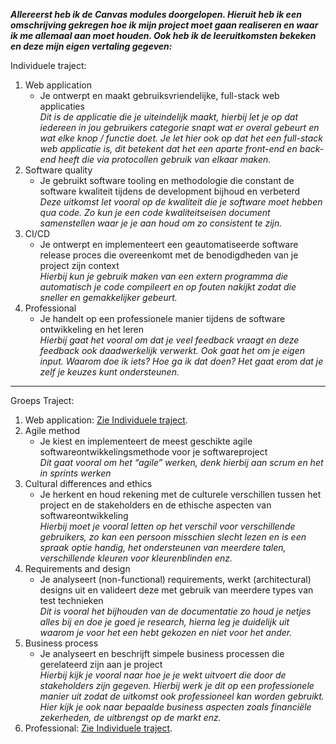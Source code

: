 ***Allereerst heb ik de Canvas modules doorgelopen. Hieruit heb ik een omschrijving gekregen hoe ik mijn project moet gaan realiseren en waar ik me allemaal aan moet houden. Ook heb ik de leeruitkomsten bekeken en deze mijn eigen vertaling gegeven:***

Individuele traject:
1.  Web application
    - Je ontwerpt en maakt gebruiksvriendelijke, full-stack web applicaties  
	*Dit is de applicatie die je uiteindelijk maakt, hierbij let je op dat iedereen in jou gebruikers categorie snapt wat er overal gebeurt en wat elke knop / functie doet. Je let hier ook op dat het een full-stack web applicatie is, dit betekent dat het een aparte front-end en back-end heeft die via protocollen gebruik van elkaar maken.*
2. Software quality
   - Je gebruikt software tooling en methodologie die constant de software kwaliteit tijdens de development bijhoud en verbeterd  
	*Deze uitkomst let vooral op de kwaliteit die je software moet hebben qua code. Zo kun je een code kwaliteitseisen document samenstellen waar je je aan houd om zo consistent te zijn.*
3. CI/CD
   - Je ontwerpt en implementeert een geautomatiseerde software release proces die overeenkomt met de benodigdheden van je project zijn context   
	*Hierbij kun je gebruik maken van een extern programma die automatisch je code compileert en op fouten nakijkt zodat die sneller en gemakkelijker gebeurt.*
4. Professional
   - Je handelt op een professionele manier tijdens de software ontwikkeling en het leren  
	*Hierbij gaat het vooral om dat je veel feedback vraagt en deze feedback ook daadwerkelijk verwerkt. Ook gaat het om je eigen input. Waarom doe ik iets? Hoe ga ik dat doen? Het gaat erom dat je zelf je keuzes kunt ondersteunen.*

---

Groeps Traject:
1. Web application: [Zie Individuele traject](1.-Web-Application).
2. Agile method
   - Je kiest en implementeert de meest geschikte agile softwareontwikkelingsmethode voor je softwareproject  
	*Dit gaat vooral om het “agile” werken, denk hierbij aan scrum en het in sprints werken*
3. Cultural differences and ethics
   - Je herkent en houd rekening met de culturele verschillen tussen het project en de stakeholders en de ethische aspecten van softwareontwikkeling  
	*Hierbij moet je vooral letten op het verschil voor verschillende gebruikers, zo kan een persoon misschien slecht lezen en is een spraak optie handig, het ondersteunen van meerdere talen, verschillende kleuren voor kleurenblinden enz.*
4. Requirements and design
   - Je analyseert (non-functional) requirements, werkt (architectural) designs uit en valideert deze met gebruik van meerdere types van test technieken  
	*Dit is vooral het bijhouden van de documentatie zo houd je netjes alles bij en doe je goed je research, hierna leg je duidelijk uit waarom je voor het een hebt gekozen en niet voor het ander.*
5. Business process
   - Je analyseert en beschrijft simpele business processen die gerelateerd zijn aan je project  
	*Hierbij kijk je vooral naar hoe je je wekt uitvoert die door de stakeholders zijn gegeven. Hierbij werk je dit op een professionele manier uit zodat de uitkomst ook professioneel kan worden gebruikt. Hier kijk je ook naar bepaalde business aspecten zoals financiële zekerheden, de uitbrengst op de markt enz.*
8. Professional: [Zie Individuele traject](4.-Professional).
